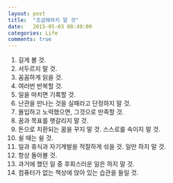 ```yaml
---
layout: post
title:  "조급해하지 말 것"
date:   2015-05-03 00:49:00
categories: Life
comments: true
---
```


1. 길게 볼 것.
2. 서두르지 말 것.
3. 꼼꼼하게 읽을 것.
4. 여러번 반복할 것.
5. 일을 마치면 기록할 것.
6. 난관을 만나는 것을 실패라고 단정하지 말 것.
7. 몰입하고 노력했으면, 그것으로 만족할 것.
8. 꿈과 목표를 햇갈리지 말 것. 
9. 돈으로 치환되는 꿈을 꾸지 말 것. 스스로를 속이지 말 것.
10. 쉴 때는 쉴 것. 
11. 일과 휴식과 자기계발을 적절하게 섞을 것. 일만 하지 말 것.
12. 항상 돌아볼 것. 
13. 과거에 했던 일 중 후회스러운 일은 하지 말 것.
14. 컴퓨터가 없는 책상에 앉아 있는 습관을 들일 것.
